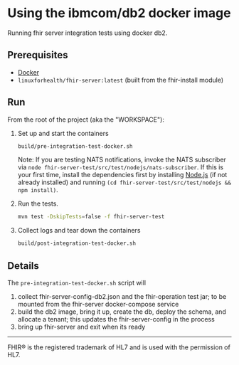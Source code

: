 # Using the ibmcom/db2 docker image

Running fhir server integration tests using docker db2.


## Prerequisites

- [Docker](https://www.docker.com)
- `linuxforhealth/fhir-server:latest` (built from the fhir-install module)


## Run

From the root of the project (aka the "WORKSPACE"):
1. Set up and start the containers 
    ```sh
    build/pre-integration-test-docker.sh
    ```
    
   Note: If you are testing NATS notifications, invoke the NATS subscriber via `node fhir-server-test/src/test/nodejs/nats-subscriber`.  If this is your first time, install the dependencies first by installing [Node.js](https://nodejs.org/en/download) (if not already installed) and running `(cd fhir-server-test/src/test/nodejs && npm install)`.  
    
2. Run the tests. 
    ```sh
    mvn test -DskipTests=false -f fhir-server-test
    ```
3. Collect logs and tear down the containers
    ```sh
    build/post-integration-test-docker.sh
    ```

## Details

The `pre-integration-test-docker.sh` script will
1. collect fhir-server-config-db2.json and the fhir-operation test jar; to be mounted from the fhir-server docker-compose service
2. build the db2 image, bring it up, create the db, deploy the schema, and allocate a tenant; this updates the fhir-server-config in the process
3. bring up fhir-server and exit when its ready

----

FHIR® is the registered trademark of HL7 and is used with the permission of HL7.
